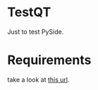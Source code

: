 # TestQT
Just to test PySide.

# Requirements
take a look at [this url](http://doc.qt.io/qtforpython/gettingstarted.html).
